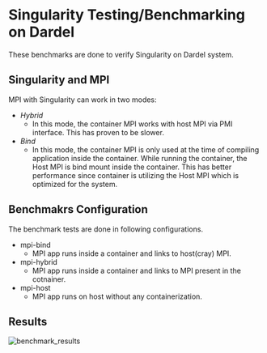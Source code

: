 # Singularity Testing/Benchmarking on Dardel

These benchmarks are done to verify Singularity on Dardel system.

## Singularity and MPI
MPI with Singularity can work in two modes:
- *Hybrid*
  - In this mode, the container MPI works with host MPI via PMI interface. This has proven to be slower.
- *Bind*
  - In this mode, the container MPI is only used at the time of compiling application inside the container. While running the container, the Host MPI is bind mount inside the container. This has better performance since container is utilizing the Host MPI which is optimized for the system.

## Benchmakrs Configuration

The benchmark tests are done in following configurations.
- mpi-bind
  - MPI app runs inside a container and links to host(cray) MPI.
- mpi-hybrid
  - MPI app runs inside a container and links to MPI present in the cotnainer.
- mpi-host
  - MPI app runs on host without any containerization.

## Results



![benchmark_results](https://user-images.githubusercontent.com/10483719/153186355-144c6e82-ee7b-4e47-92c7-24d098ea1c76.png)
